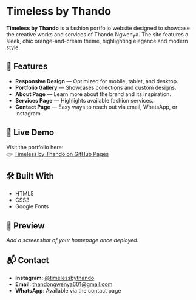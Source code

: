 # Timeless by Thando

**Timeless by Thando** is a fashion portfolio website designed to showcase the creative works and services of Thando Ngwenya. The site features a sleek, chic orange-and-cream theme, highlighting elegance and modern style.

## 🌟 Features
- **Responsive Design** — Optimized for mobile, tablet, and desktop.
- **Portfolio Gallery** — Showcases collections and custom designs.
- **About Page** — Learn more about the brand and its inspiration.
- **Services Page** — Highlights available fashion services.
- **Contact Page** — Easy ways to reach out via email, WhatsApp, or Instagram.

## 🚀 Live Demo
Visit the portfolio here:  
👉 [Timeless by Thando on GitHub Pages](https://lindokuhle-bash.github.io/TimelessbyThando/
)

## 🛠️ Built With
- HTML5
- CSS3
- Google Fonts

## 📸 Preview
_Add a screenshot of your homepage once deployed._

## 📬 Contact
- **Instagram**: [@timelessbythando](https://www.instagram.com/timeless_by_thando/)  
- **Email**: thandongwenya601@gmail.com
- **WhatsApp**: Available via the contact page
